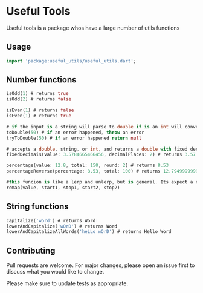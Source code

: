 # Useful Tools

Useful tools is a package whos have a large number of utils functions

## Usage

```dart
import 'package:useful_utils/useful_utils.dart';
```

## Number functions

```dart
isOdd(1) # returns true
isOdd(2) # returns false

isEven(1) # returns false
isEven(1) # returns true

# if the input is a string will parse to double if is an int will convert to double if is a double will return the original input
toDouble(50) # if an error happened, throw an error
tryToDouble(50) # if an error happened return null

# accepts a double, string, or int, and returns a double with fixed decimal places
fixedDecimais(value: 3.5784665466456, decimalPlaces: 2) # returns 3.57

percentage(value: 12.8, total: 150, round: 2) # returns 8.53
percentageReverse(percentage: 8.53, total: 100) # returns 12.794999999999998

#this funcion is like a lerp and unlerp, but is general. Its expect a number and a range for interpolate, after the result is interpolated with a second range
remap(value, start1, stop1, start2, stop2)
```

## String functions

```dart
capitalize('word') # returns Word
lowerAndCapitalize('wOrD') # returns Word
lowerAndCapitalizeAllWords('heLLo wOrD') # returns Hello Word
```

## Contributing

Pull requests are welcome. For major changes, please open an issue first to discuss what you would like to change.

Please make sure to update tests as appropriate.
